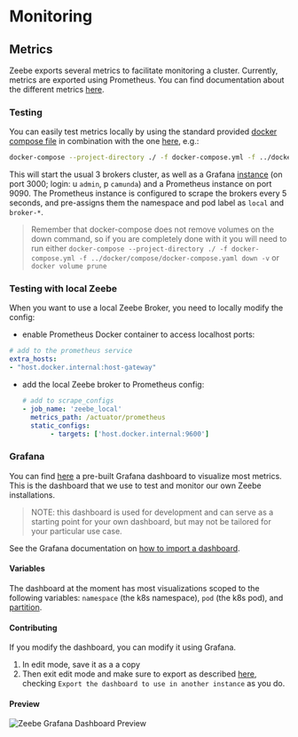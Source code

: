 # Monitoring

## Metrics

Zeebe exports several metrics to facilitate monitoring a cluster.
Currently, metrics are exported using Prometheus. You can find
documentation about the different metrics
[here](https://docs.camunda.io/docs/product-manuals/zeebe/deployment-guide/operations/metrics).

### Testing

You can easily test metrics locally by using the standard provided [docker compose
file](../docker/compose/docker-compose.yaml) in combination with the one [here](docker-compose.yml), e.g.:

```sh
docker-compose --project-directory ./ -f docker-compose.yml -f ../docker/compose/docker-compose.yaml up -d
```

This will start the usual 3 brokers cluster, as well as a Grafana [instance](http://localhost:3000/) (on port 3000; login: u `admin`, p `camunda`) and a Prometheus instance on
port 9090. The Prometheus instance is configured to scrape the brokers every 5 seconds, and pre-assigns them the
namespace and pod label as `local` and `broker-*`.

> Remember that docker-compose does not remove volumes on the down command, so if you are completely done with it you
> will need to run either `docker-compose --project-directory ./ -f docker-compose.yml -f ../docker/compose/docker-compose.yaml down -v`
> or `docker volume prune`

### Testing with local Zeebe

When you want to use a local Zeebe Broker, you need to locally modify the config:
- enable Prometheus Docker container to access localhost ports:

```yaml
# add to the prometheus service
extra_hosts:
- "host.docker.internal:host-gateway"
```

- add the local Zeebe broker to Prometheus config:

  ```yaml
  # add to scrape_configs
  - job_name: 'zeebe_local'
    metrics_path: /actuator/prometheus
    static_configs:
         - targets: ['host.docker.internal:9600']

  ```

### Grafana

You can find [here](grafana/zeebe.json) a pre-built Grafana dashboard to
visualize most metrics. This is the dashboard that we use to test and
monitor our own Zeebe installations.

> NOTE: this dashboard is used for development and can serve as a
> starting point for your own dashboard, but may not be tailored for your
> particular use case.

See the Grafana documentation on
[how to import a dashboard](https://grafana.com/docs/grafana/latest/reference/export_import/#importing-a-dashboard).

#### Variables

The dashboard at the moment has most visualizations scoped to the
following variables: `namespace` (the k8s namespace), `pod` (the k8s pod),
and [partition](https://docs.camunda.io/docs/product-manuals/zeebe/technical-concepts/partitions).

#### Contributing

If you modify the dashboard, you can modify it using Grafana.

1) In edit mode, save it as a a copy
2) Then exit edit mode and make sure to export as described
[here](https://grafana.com/docs/grafana/latest/dashboards/share-dashboards-panels/#export-a-dashboard-as-json),
checking `Export the dashboard to use in another instance` as you do.

#### Preview

![Zeebe Grafana Dashboard Preview](grafana/preview.png)


